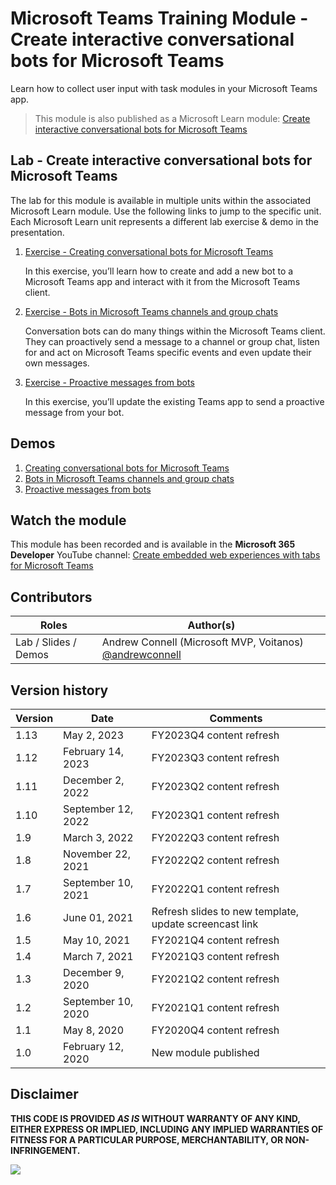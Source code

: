 # Microsoft Teams Training Module - Create interactive conversational bots for Microsoft Teams

Learn how to collect user input with task modules in your Microsoft Teams app.

> This module is also published as a Microsoft Learn module: [Create interactive conversational bots for Microsoft Teams](https://learn.microsoft.com/training/modules/msteams-conversation-bots)

## Lab - Create interactive conversational bots for Microsoft Teams

The lab for this module is available in multiple units within the associated Microsoft Learn module. Use the following links to jump to the specific unit. Each Microsoft Learn unit represents a different lab exercise & demo in the presentation.

1. [Exercise - Creating conversational bots for Microsoft Teams](https://learn.microsoft.com/training/modules/msteams-conversation-bots/3-exercise-conversation-bots)

   In this exercise, you’ll learn how to create and add a new bot to a Microsoft Teams app and interact with it from the Microsoft Teams client.

1. [Exercise - Bots in Microsoft Teams channels and group chats](https://learn.microsoft.com/training/modules/msteams-conversation-bots/5-exercise-using-adaptive-cards-deep-links)

   Conversation bots can do many things within the Microsoft Teams client. They can proactively send a message to a channel or group chat, listen for and act on Microsoft Teams specific events and even update their own messages.

1. [Exercise - Proactive messages from bots](https://learn.microsoft.com/training/modules/msteams-conversation-bots/7-exercise-using-task-modules-bots)

   In this exercise, you’ll update the existing Teams app to send a proactive message from your bot.

## Demos

1. [Creating conversational bots for Microsoft Teams](./Demos/01-learn-msteams-bots)
1. [Bots in Microsoft Teams channels and group chats](./Demos/02-learn-msteams-bots)
1. [Proactive messages from bots](./Demos/03-learn-msteams-bots)

## Watch the module

This module has been recorded and is available in the **Microsoft 365 Developer** YouTube channel: [Create embedded web experiences with tabs for Microsoft Teams](https://youtube.com/playlist?list=PLWZJrkeLOrbY8HkTBBvyx-uyZ3cCdl1VM)

## Contributors

| Roles                | Author(s)                                                                             |
| -------------------- | ------------------------------------------------------------------------------------- |
| Lab / Slides / Demos | Andrew Connell (Microsoft MVP, Voitanos) [@andrewconnell](//github.com/andrewconnell) |

## Version history

| Version |        Date        |                        Comments                        |
| ------- | ------------------ | ------------------------------------------------------ |
| 1.13    | May 2, 2023        | FY2023Q4 content refresh                               |
| 1.12    | February 14, 2023  | FY2023Q3 content refresh                               |
| 1.11    | December 2, 2022   | FY2023Q2 content refresh                               |
| 1.10    | September 12, 2022 | FY2023Q1 content refresh                               |
| 1.9     | March 3, 2022      | FY2022Q3 content refresh                               |
| 1.8     | November 22, 2021  | FY2022Q2 content refresh                               |
| 1.7     | September 10, 2021 | FY2022Q1 content refresh                               |
| 1.6     | June 01, 2021      | Refresh slides to new template, update screencast link |
| 1.5     | May 10, 2021       | FY2021Q4 content refresh                               |
| 1.4     | March 7, 2021      | FY2021Q3 content refresh                               |
| 1.3     | December 9, 2020   | FY2021Q2 content refresh                               |
| 1.2     | September 10, 2020 | FY2021Q1 content refresh                               |
| 1.1     | May 8, 2020        | FY2020Q4 content refresh                               |
| 1.0     | February 12, 2020  | New module published                                   |

## Disclaimer

**THIS CODE IS PROVIDED _AS IS_ WITHOUT WARRANTY OF ANY KIND, EITHER EXPRESS OR IMPLIED, INCLUDING ANY IMPLIED WARRANTIES OF FITNESS FOR A PARTICULAR PURPOSE, MERCHANTABILITY, OR NON-INFRINGEMENT.**

<img src="https://telemetry.sharepointpnp.com/TrainingContent/Teams/40-conversational-bots" />
